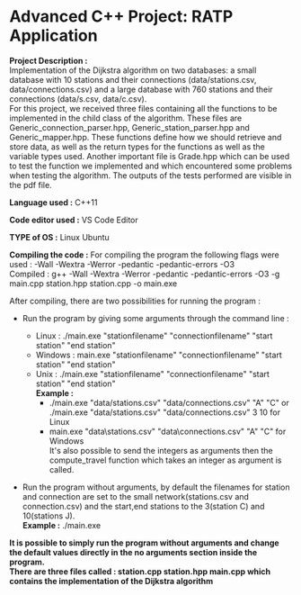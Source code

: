 #  Advanced C++ Project: RATP Application 


**Project Description :**   
Implementation of the Dijkstra algorithm on two databases: a small database with 10 stations and their connections (data/stations.csv, data/connections.csv) and a large database with 760 stations and their connections (data/s.csv, data/c.csv).   
For this project, we received three files containing all the functions to be implemented in the child class of the algorithm. These files are Generic_connection_parser.hpp, Generic_station_parser.hpp and Generic_mapper.hpp. These functions define how we should retrieve and store data, as well as the return types for the functions as well as the variable types used. 
Another important file is Grade.hpp which can be used to test the function we implemented and which encountered some problems when testing the algorithm. The outputs of the tests performed are visible in the pdf file.   

**Language used :** C++11 

**Code editor used :** VS Code Editor 

**TYPE of OS :** Linux Ubuntu  

**Compiling the code :** 
For compiling the program the following flags were used : -Wall -Wextra -Werror -pedantic -pedantic-errors -O3  
Compiled : g++ -Wall -Wextra -Werror -pedantic -pedantic-errors -O3 -g main.cpp station.hpp station.cpp -o main.exe    

After compiling, there are two possibilities for running the program :   
* Run the program by giving some arguments through the command line :   
    * Linux : ./main.exe "stationfilename" "connectionfilename" "start station" "end station"  
    * Windows : main.exe "stationfilename" "connectionfilename" "start station" "end station"  
    * Unix : ./main.exe "stationfilename" "connectionfilename" "start station" "end station"  
        **Example :** 
        * ./main.exe "data/stations.csv" "data/connections.csv" "A" "C" or ./main.exe "data/stations.csv" "data/connections.csv" 3 10 for Linux  
        * main.exe "data\stations.csv" "data\connections.csv" "A" "C" for Windows   
            It's also possible to send the integers as arguments then the compute_travel function which takes an integer as argument is called.   

* Run the program without arguments, by default the filenames for station and connection are set to the small network(stations.csv and connection.csv) and the start,end stations to the 3(station C) and 10(stations J).   
    **Example :** ./main.exe   

**It is possible to simply run the program without arguments and change the default values directly in the no arguments section inside the program.**   
**There are three files called : station.cpp station.hpp main.cpp which contains the implementation of the Dijkstra algorithm**  

